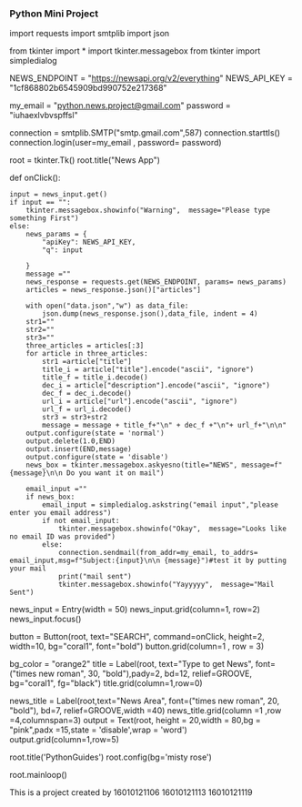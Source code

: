 ### Python Mini Project
import requests
import smtplib
import json


from tkinter import *
import tkinter.messagebox
from tkinter import simpledialog

NEWS_ENDPOINT = "https://newsapi.org/v2/everything"
NEWS_API_KEY = "1cf868802b6545909bd990752e217368"

my_email = "python.news.project@gmail.com"
password = "iuhaexlvbvspffsl"

connection = smtplib.SMTP("smtp.gmail.com",587)
connection.starttls()
connection.login(user=my_email , password= password)

root = tkinter.Tk()
root.title("News App")

def onClick():

    input = news_input.get()
    if input == "":
        tkinter.messagebox.showinfo("Warning",  message="Please type something First")
    else:
        news_params = {
            "apiKey": NEWS_API_KEY,
            "q": input
            
        }
        message =""
        news_response = requests.get(NEWS_ENDPOINT, params= news_params)    
        articles = news_response.json()["articles"]

        with open("data.json","w") as data_file:
            json.dump(news_response.json(),data_file, indent = 4)
        str1=""
        str2=""
        str3=""
        three_articles = articles[:3]
        for article in three_articles:
            str1 =article["title"]
            title_i = article["title"].encode("ascii", "ignore")
            title_f = title_i.decode()
            dec_i = article["description"].encode("ascii", "ignore")
            dec_f = dec_i.decode()
            url_i = article["url"].encode("ascii", "ignore")
            url_f = url_i.decode()
            str3 = str3+str2
            message = message + title_f+"\n" + dec_f +"\n"+ url_f+"\n\n"
        output.configure(state = 'normal')
        output.delete(1.0,END)
        output.insert(END,message)
        output.configure(state = 'disable')
        news_box = tkinter.messagebox.askyesno(title="NEWS", message=f"{message}\n\n Do you want it on mail")
        
        email_input =""
        if news_box:
            email_input = simpledialog.askstring("email input","please enter you email address")
            if not email_input:
                tkinter.messagebox.showinfo("Okay",  message="Looks like no email ID was provided")
            else:
                connection.sendmail(from_addr=my_email, to_addrs= email_input,msg=f"Subject:{input}\n\n {message}")#test it by putting your mail
                print("mail sent")
                tkinter.messagebox.showinfo("Yayyyyy",  message="Mail Sent")

news_input = Entry(width = 50)
news_input.grid(column=1, row=2)
news_input.focus()

button = Button(root, text="SEARCH", command=onClick, height=2, width=10, bg="coral1", font="bold")
button.grid(column=1 , row = 3)



bg_color = "orange2"
title = Label(root, text="Type to get News", font=("times new roman", 30, "bold"),pady=2, bd=12, relief=GROOVE, bg="coral1", fg="black")
title.grid(column=1,row=0)

news_title = Label(root,text="News Area", font=("times new roman", 20, "bold"), bd=7, relief=GROOVE,width =40)
news_title.grid(column =1 ,row =4,columnspan=3)
output = Text(root, height = 20,width = 80,bg = "pink",padx =15,state = 'disable',wrap = 'word')
output.grid(column=1,row=5)

root.title('PythonGuides')
root.config(bg='misty rose')




root.mainloop()

This is a project created by 
16010121106
16010121113
16010121119

